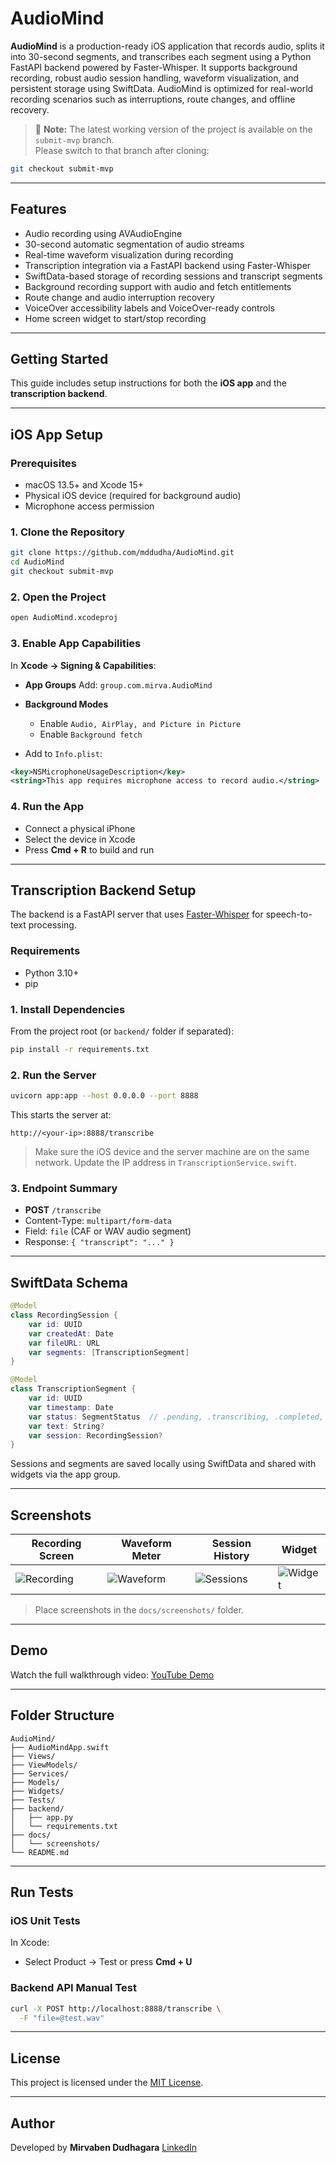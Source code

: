 # AudioMind

**AudioMind** is a production-ready iOS application that records audio, splits it into 30-second segments, and transcribes each segment using a Python FastAPI backend powered by Faster-Whisper. It supports background recording, robust audio session handling, waveform visualization, and persistent storage using SwiftData. AudioMind is optimized for real-world recording scenarios such as interruptions, route changes, and offline recovery.

> 📌 **Note:** The latest working version of the project is available on the `submit-mvp` branch.  
> Please switch to that branch after cloning:

```bash
git checkout submit-mvp
````

---

## Features

* Audio recording using AVAudioEngine
* 30-second automatic segmentation of audio streams
* Real-time waveform visualization during recording
* Transcription integration via a FastAPI backend using Faster-Whisper
* SwiftData-based storage of recording sessions and transcript segments
* Background recording support with audio and fetch entitlements
* Route change and audio interruption recovery
* VoiceOver accessibility labels and VoiceOver-ready controls
* Home screen widget to start/stop recording

---

## Getting Started

This guide includes setup instructions for both the **iOS app** and the **transcription backend**.

---

## iOS App Setup

### Prerequisites

* macOS 13.5+ and Xcode 15+
* Physical iOS device (required for background audio)
* Microphone access permission

### 1. Clone the Repository

```bash
git clone https://github.com/mddudha/AudioMind.git
cd AudioMind
git checkout submit-mvp
```

### 2. Open the Project

```bash
open AudioMind.xcodeproj
```

### 3. Enable App Capabilities

In **Xcode → Signing & Capabilities**:

* **App Groups**
  Add: `group.com.mirva.AudioMind`

* **Background Modes**

  * Enable `Audio, AirPlay, and Picture in Picture`
  * Enable `Background fetch`

* Add to `Info.plist`:

```xml
<key>NSMicrophoneUsageDescription</key>
<string>This app requires microphone access to record audio.</string>
```

### 4. Run the App

* Connect a physical iPhone
* Select the device in Xcode
* Press **Cmd + R** to build and run

---

## Transcription Backend Setup

The backend is a FastAPI server that uses [Faster-Whisper](https://github.com/SYSTRAN/faster-whisper) for speech-to-text processing.

### Requirements

* Python 3.10+
* pip

### 1. Install Dependencies

From the project root (or `backend/` folder if separated):

```bash
pip install -r requirements.txt
```

### 2. Run the Server

```bash
uvicorn app:app --host 0.0.0.0 --port 8888
```

This starts the server at:

```
http://<your-ip>:8888/transcribe
```

> Make sure the iOS device and the server machine are on the same network. Update the IP address in `TranscriptionService.swift`.

### 3. Endpoint Summary

* **POST** `/transcribe`
* Content-Type: `multipart/form-data`
* Field: `file` (CAF or WAV audio segment)
* Response: `{ "transcript": "..." }`

---

## SwiftData Schema

```swift
@Model
class RecordingSession {
    var id: UUID
    var createdAt: Date
    var fileURL: URL
    var segments: [TranscriptionSegment]
}

@Model
class TranscriptionSegment {
    var id: UUID
    var timestamp: Date
    var status: SegmentStatus  // .pending, .transcribing, .completed, .failed
    var text: String?
    var session: RecordingSession?
}
```

Sessions and segments are saved locally using SwiftData and shared with widgets via the app group.

---

## Screenshots

| Recording Screen                             | Waveform Meter                             | Session History                            | Widget                                 |
| -------------------------------------------- | ------------------------------------------ | ------------------------------------------ | -------------------------------------- |
| ![Recording](docs/screenshots/recording.png) | ![Waveform](docs/screenshots/waveform.png) | ![Sessions](docs/screenshots/sessions.png) | ![Widget](docs/screenshots/widget.png) |

> Place screenshots in the `docs/screenshots/` folder.

---

## Demo

Watch the full walkthrough video:
[YouTube Demo](https://youtube.com/your-demo-link-here)

---

## Folder Structure

```
AudioMind/
├── AudioMindApp.swift
├── Views/
├── ViewModels/
├── Services/
├── Models/
├── Widgets/
├── Tests/
├── backend/
│   ├── app.py
│   └── requirements.txt
├── docs/
│   └── screenshots/
└── README.md
```

---

## Run Tests

### iOS Unit Tests

In Xcode:

* Select Product → Test or press **Cmd + U**

### Backend API Manual Test

```bash
curl -X POST http://localhost:8888/transcribe \
  -F "file=@test.wav"
```

---

## License

This project is licensed under the [MIT License](LICENSE).

---

## Author

Developed by **Mirvaben Dudhagara**
[LinkedIn](https://www.linkedin.com/in/mirva-dudhagara)

```
```
